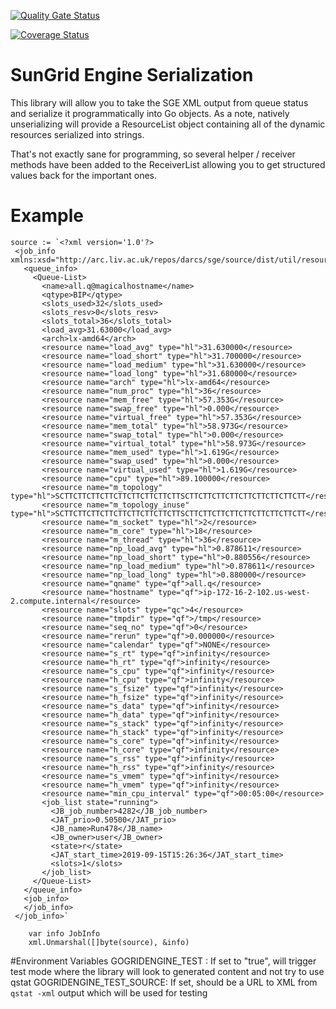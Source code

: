 [![Quality Gate Status](https://sonarcloud.io/api/project_badges/measure?project=metrumresearchgroup_gogridengine&metric=alert_status)](https://sonarcloud.io/dashboard?id=metrumresearchgroup_gogridengine)

[![Coverage Status](https://coveralls.io/repos/github/metrumresearchgroup/gogridengine/badge.svg)](https://coveralls.io/github/metrumresearchgroup/gogridengine)

# SunGrid Engine Serialization

This library will allow you to take the SGE XML output from queue status and serialize it programmatically into Go objects. As a note, natively unserializing will provide a ResourceList object containing all of the dynamic resources serialized into strings.

That's not exactly sane for programming, so several helper / receiver methods have been added to the ReceiverList allowing you to get structured values back for the important ones. 

# Example

```
source := `<?xml version='1.0'?>
 <job_info  xmlns:xsd="http://arc.liv.ac.uk/repos/darcs/sge/source/dist/util/resources/schemas/qstat/qstat.xsd">
   <queue_info>
	 <Queue-List>
	   <name>all.q@magicalhostname</name>
	   <qtype>BIP</qtype>
	   <slots_used>32</slots_used>
	   <slots_resv>0</slots_resv>
	   <slots_total>36</slots_total>
	   <load_avg>31.63000</load_avg>
	   <arch>lx-amd64</arch>
	   <resource name="load_avg" type="hl">31.630000</resource>
	   <resource name="load_short" type="hl">31.700000</resource>
	   <resource name="load_medium" type="hl">31.630000</resource>
	   <resource name="load_long" type="hl">31.680000</resource>
	   <resource name="arch" type="hl">lx-amd64</resource>
	   <resource name="num_proc" type="hl">36</resource>
	   <resource name="mem_free" type="hl">57.353G</resource>
	   <resource name="swap_free" type="hl">0.000</resource>
	   <resource name="virtual_free" type="hl">57.353G</resource>
	   <resource name="mem_total" type="hl">58.973G</resource>
	   <resource name="swap_total" type="hl">0.000</resource>
	   <resource name="virtual_total" type="hl">58.973G</resource>
	   <resource name="mem_used" type="hl">1.619G</resource>
	   <resource name="swap_used" type="hl">0.000</resource>
	   <resource name="virtual_used" type="hl">1.619G</resource>
	   <resource name="cpu" type="hl">89.100000</resource>
	   <resource name="m_topology" type="hl">SCTTCTTCTTCTTCTTCTTCTTCTTCTTSCTTCTTCTTCTTCTTCTTCTTCTTCTT</resource>
	   <resource name="m_topology_inuse" type="hl">SCTTCTTCTTCTTCTTCTTCTTCTTCTTSCTTCTTCTTCTTCTTCTTCTTCTTCTT</resource>
	   <resource name="m_socket" type="hl">2</resource>
	   <resource name="m_core" type="hl">18</resource>
	   <resource name="m_thread" type="hl">36</resource>
	   <resource name="np_load_avg" type="hl">0.878611</resource>
	   <resource name="np_load_short" type="hl">0.880556</resource>
	   <resource name="np_load_medium" type="hl">0.878611</resource>
	   <resource name="np_load_long" type="hl">0.880000</resource>
	   <resource name="qname" type="qf">all.q</resource>
	   <resource name="hostname" type="qf">ip-172-16-2-102.us-west-2.compute.internal</resource>
	   <resource name="slots" type="qc">4</resource>
	   <resource name="tmpdir" type="qf">/tmp</resource>
	   <resource name="seq_no" type="qf">0</resource>
	   <resource name="rerun" type="qf">0.000000</resource>
	   <resource name="calendar" type="qf">NONE</resource>
	   <resource name="s_rt" type="qf">infinity</resource>
	   <resource name="h_rt" type="qf">infinity</resource>
	   <resource name="s_cpu" type="qf">infinity</resource>
	   <resource name="h_cpu" type="qf">infinity</resource>
	   <resource name="s_fsize" type="qf">infinity</resource>
	   <resource name="h_fsize" type="qf">infinity</resource>
	   <resource name="s_data" type="qf">infinity</resource>
	   <resource name="h_data" type="qf">infinity</resource>
	   <resource name="s_stack" type="qf">infinity</resource>
	   <resource name="h_stack" type="qf">infinity</resource>
	   <resource name="s_core" type="qf">infinity</resource>
	   <resource name="h_core" type="qf">infinity</resource>
	   <resource name="s_rss" type="qf">infinity</resource>
	   <resource name="h_rss" type="qf">infinity</resource>
	   <resource name="s_vmem" type="qf">infinity</resource>
	   <resource name="h_vmem" type="qf">infinity</resource>
	   <resource name="min_cpu_interval" type="qf">00:05:00</resource>
	   <job_list state="running">
		 <JB_job_number>4282</JB_job_number>
		 <JAT_prio>0.50500</JAT_prio>
		 <JB_name>Run478</JB_name>
		 <JB_owner>user</JB_owner>
		 <state>r</state>
		 <JAT_start_time>2019-09-15T15:26:36</JAT_start_time>
		 <slots>1</slots>
	   </job_list>
	 </Queue-List>
   </queue_info>
   <job_info>
   </job_info>
 </job_info>`

	var info JobInfo
	xml.Unmarshal([]byte(source), &info)
```

#Environment Variables
GOGRIDENGINE_TEST : If set to "true", will trigger test mode where the library will look to generated content and not try to use qstat
GOGRIDENGINE_TEST_SOURCE: If set, should be a URL to XML from `qstat -xml` output which will be used for testing